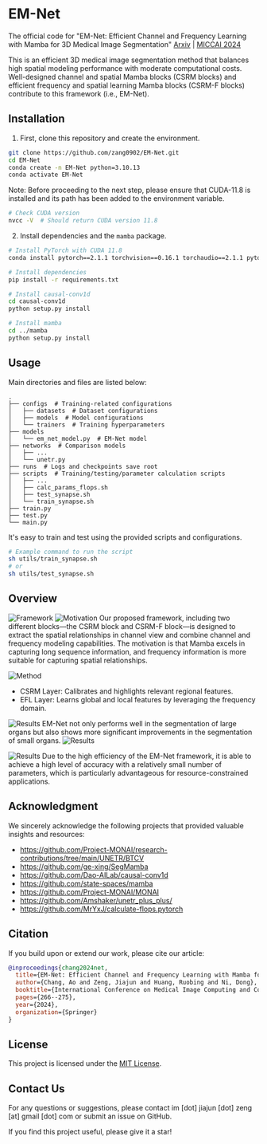 # EM-Net

The official code for "EM-Net: Efficient Channel and Frequency Learning with Mamba for 3D Medical Image Segmentation" [Arxiv](https://arxiv.org/abs/2409.17675) | [MICCAI 2024](https://papers.miccai.org/miccai-2024/paper/1923_paper.pdf)

This is an efficient 3D medical image segmentation method that balances high spatial modeling performance with moderate computational costs. Well-designed channel and spatial Mamba blocks (CSRM blocks) and efficient frequency and spatial learning Mamba blocks (CSRM-F blocks) contribute to this framework (i.e., EM-Net).

## Installation

1. First, clone this repository and create the environment.

```bash
git clone https://github.com/zang0902/EM-Net.git
cd EM-Net
conda create -n EM-Net python=3.10.13
conda activate EM-Net
```

Note: Before proceeding to the next step, please ensure that CUDA-11.8 is installed and its path has been added to the environment variable.

```bash
# Check CUDA version
nvcc -V  # Should return CUDA version 11.8
```

2. Install dependencies and the `mamba` package.

```bash
# Install PyTorch with CUDA 11.8
conda install pytorch==2.1.1 torchvision==0.16.1 torchaudio==2.1.1 pytorch-cuda=11.8 -c pytorch -c nvidia

# Install dependencies
pip install -r requirements.txt

# Install causal-conv1d
cd causal-conv1d
python setup.py install

# Install mamba
cd ../mamba
python setup.py install
```

## Usage

Main directories and files are listed below:

```
.
├── configs  # Training-related configurations
│   ├── datasets  # Dataset configurations
│   ├── models  # Model configurations
│   └── trainers  # Training hyperparameters
├── models  
│   └── em_net_model.py  # EM-Net model
├── networks  # Comparison models
│   ├── ...
│   └── unetr.py
├── runs  # Logs and checkpoints save root
├── scripts  # Training/testing/parameter calculation scripts
│   ├── ...
│   ├── calc_params_flops.sh
│   ├── test_synapse.sh
│   └── train_synapse.sh
├── train.py  
├── test.py  
└── main.py  
```

It's easy to train and test using the provided scripts and configurations.

```bash
# Example command to run the script
sh utils/train_synapse.sh
# or
sh utils/test_synapse.sh
```

## Overview

![Framework](./assets/framework.png "The EM-Net framework")
![Motivation](./assets/motivation.png "The EM-Net layers motivation")
Our proposed framework, including two different blocks—the CSRM block and CSRM-F block—is designed to extract the spatial relationships in channel view and combine channel and frequency modeling capabilities. The motivation is that Mamba excels in capturing long sequence information, and frequency information is more suitable for capturing spatial relationships.

![Method](./assets/layer.png "The EM-Net layer architecture")

- CSRM Layer:
  Calibrates and highlights relevant regional features.
- EFL Layer:
  Learns global and local features by leveraging the frequency domain.

![Results](./assets/result.png "The EM-Net visualization results")
EM-Net not only performs well in the segmentation of large organs but also shows more significant improvements in the segmentation of small organs.
![Results](./assets/comparison.png "The EM-Net quantitative results")

![Results](./assets/ablation.png "The EM-Net ablation study results")
Due to the high efficiency of the EM-Net framework, it is able to achieve a high level of accuracy with a relatively small number of parameters, which is particularly advantageous for resource-constrained applications.

## Acknowledgment

We sincerely acknowledge the following projects that provided valuable insights and resources:

- https://github.com/Project-MONAI/research-contributions/tree/main/UNETR/BTCV
- https://github.com/ge-xing/SegMamba
- https://github.com/Dao-AILab/causal-conv1d
- https://github.com/state-spaces/mamba
- https://github.com/Project-MONAI/MONAI
- https://github.com/Amshaker/unetr_plus_plus/
- https://github.com/MrYxJ/calculate-flops.pytorch

## Citation

If you build upon or extend our work, please cite our article:

```bibtex
@inproceedings{chang2024net,
  title={EM-Net: Efficient Channel and Frequency Learning with Mamba for 3D Medical Image Segmentation},
  author={Chang, Ao and Zeng, Jiajun and Huang, Ruobing and Ni, Dong},
  booktitle={International Conference on Medical Image Computing and Computer-Assisted Intervention},
  pages={266--275},
  year={2024},
  organization={Springer}
}
```

## License

This project is licensed under the [MIT License](LICENSE).

## Contact Us

For any questions or suggestions, please contact im [dot] jiajun [dot] zeng [at] gmail [dot] com or submit an issue on GitHub.

If you find this project useful, please give it a star!
